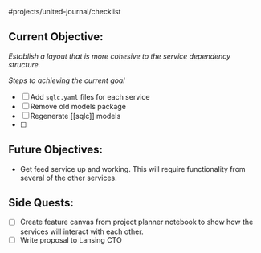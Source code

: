 #projects/united-journal/checklist

## Current Objective:
*Establish a layout that is more cohesive to the service dependency structure.*

*Steps to achieving the current goal*
- [ ] Add `sqlc.yaml` files for each service
- [ ] Remove old models package
- [ ] Regenerate [[sqlc]] models  
- [ ] 

## Future Objectives:
- Get feed service up and working. This will require functionality from several of the other services. 

## Side Quests:
- [ ] Create feature canvas from project planner notebook to show how the services will interact with each other.
- [ ] Write proposal to Lansing CTO 